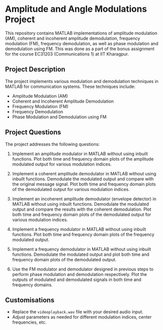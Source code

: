 # Amplitude and Angle Modulations Project

This repository contains MATLAB implementations of amplitude modulation (AM), coherent and incoherent amplitude demodulation, frequency modulation (FM), frequency demodulation, as well as phase modulation and demodulation using FM. This was done as a part of the bonus assignment for the course EC31203 (Communications 1) at IIT Kharagpur.

## Project Description

The project implements various modulation and demodulation techniques in MATLAB for communication systems. These techniques include:

- Amplitude Modulation (AM)
- Coherent and Incoherent Amplitude Demodulation
- Frequency Modulation (FM)
- Frequency Demodulation
- Phase Modulation and Demodulation using FM

## Project Questions

The project addresses the following questions:

1. Implement an amplitude modulator in MATLAB without using inbuilt functions. Plot both time and frequency domain plots of the amplitude modulated output for various modulation indices.
   
2. Implement a coherent amplitude demodulator in MATLAB without using inbuilt functions. Demodulate the modulated output and compare with the original message signal. Plot both time and frequency domain plots of the demodulated output for various modulation indices.
   
3. Implement an incoherent amplitude demodulator (envelope detector) in MATLAB without using inbuilt functions. Demodulate the modulated output and compare the results with the coherent demodulation. Plot both time and frequency domain plots of the demodulated output for various modulation indices.
   
4. Implement a frequency modulator in MATLAB without using inbuilt functions. Plot both time and frequency domain plots of the frequency modulated output.
   
5. Implement a frequency demodulator in MATLAB without using inbuilt functions. Demodulate the modulated output and plot both time and frequency domain plots of the demodulated output.
   
6. Use the FM modulator and demodulator designed in previous steps to perform phase modulation and demodulation respectively. Plot the outputs of modulated and demodulated signals in both time and frequency domains.

## Customisations

- Replace the `videoplayback.wav` file with your desired audio input.
- Adjust parameters as needed for different modulation indices, center frequencies, etc.
